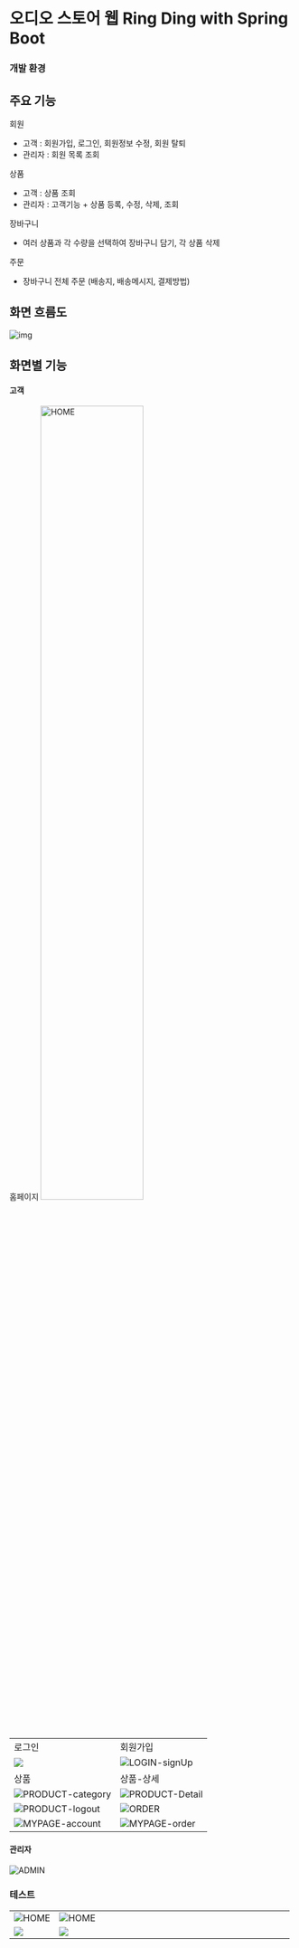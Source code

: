 # 오디오 스토어 웹 Ring Ding with Spring Boot

### 개발 환경

## 주요 기능
회원
- 고객 : 회원가입, 로그인, 회원정보 수정, 회원 탈퇴
- 관리자 : 회원 목록 조회

상품
- 고객 : 상품 조회
- 관리자 : 고객기능 + 상품 등록, 수정, 삭제, 조회
 
장바구니
- 여러 상품과 각 수량을 선택하여 장바구니 담기, 각 상품 삭제

주문
- 장바구니 전체 주문 (배송지, 배송메시지, 결제방법)

## 화면 흐름도
![img](https://github.com/gwidding/sts4_SpringBoot/assets/135992700/446e4eaa-9786-45a4-9b01-2893dca6f88d)

## 화면별 기능
#### 고객
홈페이지
<img src="https://github.com/gwidding/sts4_SpringBoot/assets/135992700/71a8ac81-5bd0-4d39-a985-7291f556ef6b" alt="HOME" width="60%"/>

<table style="border-spacing: 10px;">
 <tr>
  <td>로그인</td>
  <td>회원가입</td>
 </tr>

 <tr>
  <td><img src="https://github.com/gwidding/sts4_SpringBoot/assets/135992700/64b45a4e-2595-43b7-81ac-056330cb32e4"/></td>
  <td><img src="https://github.com/gwidding/sts4_SpringBoot/assets/135992700/42ae96d3-dd5c-4c64-a61a-57a30d209106" alt="LOGIN-signUp" /></td>
 </tr>
  
 <tr>
  <td>상품</td>
  <td>상품-상세</td>
 </tr>

 <tr>
  <td><img src="https://github.com/gwidding/sts4_SpringBoot/assets/135992700/d88dfe0a-3bcf-4776-ac76-2586c8f63635" alt="PRODUCT-category" /></td>
  <td><img src="https://github.com/gwidding/sts4_SpringBoot/assets/135992700/8f912415-93a2-4f50-8899-58bca1372997" alt="PRODUCT-Detail" /></td>
 </tr>

 <tr>
  <td><img src="https://github.com/gwidding/sts4_SpringBoot/assets/135992700/b9b183db-2c54-4662-be82-db2be98c239e" alt="PRODUCT-logout" /></td>
  <td><img src="https://github.com/gwidding/sts4_SpringBoot/assets/135992700/7b312755-3786-42d5-b419-c1e039487255" alt="ORDER" /></td>
 </tr>

 <tr>
  <td><img src="https://github.com/gwidding/sts4_SpringBoot/assets/135992700/b93906dc-0de2-4bab-bea3-757172d99341" alt="MYPAGE-account" /></td>
  <td><img src="https://github.com/gwidding/sts4_SpringBoot/assets/135992700/8365f7bb-acaa-4749-8cd4-146ecbcd3976" alt="MYPAGE-order" /></td>
 </tr>

</table>

#### 관리자
![ADMIN](https://github.com/gwidding/sts4_SpringBoot/assets/135992700/2961ef53-00d6-4e7b-bf36-c3f3a65cd9d9)


### 테스트
<table>
 <tr>
  <td>
   <img src="https://github.com/gwidding/sts4_SpringBoot/assets/135992700/71a8ac81-5bd0-4d39-a985-7291f556ef6b" alt="HOME" />
  </td>
  
  <td width="400px">
   <img src="https://github.com/gwidding/STM/assets/135992700/d6c61142-578b-4f58-a421-083214cf85fd" alt="HOME" />
  </td>
 </tr>

 <tr>
 <td>
  <img src="https://github.com/gwidding/sts4_SpringBoot/assets/135992700/64b45a4e-2595-43b7-81ac-056330cb32e4"/>
 </td>

  
  <td>
   <img src="https://github.com/gwidding/STM/assets/135992700/4c4776cf-6a24-4920-aa23-97bfd30c3024" />
  </td>
 </tr>

 
</table>

